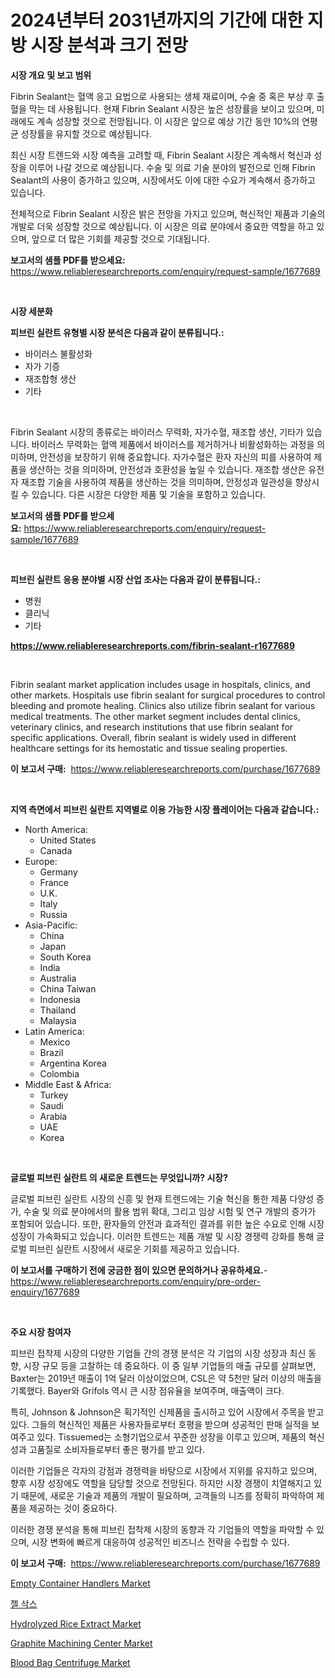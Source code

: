 <p><h1>2024년부터 2031년까지의 기간에 대한 지방 시장 분석과 크기 전망</h1></p><p><strong>시장 개요 및 보고 범위</strong></p>
<p><p>Fibrin Sealant는 혈액 응고 요법으로 사용되는 생체 재료이며, 수술 중 혹은 부상 후 출혈을 막는 데 사용됩니다. 현재 Fibrin Sealant 시장은 높은 성장률을 보이고 있으며, 미래에도 계속 성장할 것으로 전망됩니다. 이 시장은 앞으로 예상 기간 동안 10%의 연평균 성장률을 유지할 것으로 예상됩니다.</p><p>최신 시장 트렌드와 시장 예측을 고려할 때, Fibrin Sealant 시장은 계속해서 혁신과 성장을 이루어 나갈 것으로 예상됩니다. 수술 및 의료 기술 분야의 발전으로 인해 Fibrin Sealant의 사용이 증가하고 있으며, 시장에서도 이에 대한 수요가 계속해서 증가하고 있습니다.</p><p>전체적으로 Fibrin Sealant 시장은 밝은 전망을 가지고 있으며, 혁신적인 제품과 기술의 개발로 더욱 성장할 것으로 예상됩니다. 이 시장은 의료 분야에서 중요한 역할을 하고 있으며, 앞으로 더 많은 기회를 제공할 것으로 기대됩니다.</p></p>
<p><strong>보고서의 샘플 PDF를 받으세요:</strong> <a href="https://www.reliableresearchreports.com/enquiry/request-sample/1677689">https://www.reliableresearchreports.com/enquiry/request-sample/1677689</a></p>
<p>&nbsp;</p>
<p><strong>시장 세분화</strong></p>
<p><strong>피브린 실란트 유형별 시장 분석은 다음과 같이 분류됩니다.:</strong></p>
<p><ul><li>바이러스 불활성화</li><li>자가 기증</li><li>재조합형 생산</li><li>기타</li></ul></p>
<p>&nbsp;</p>
<p><p>Fibrin Sealant 시장의 종류로는 바이러스 무력화, 자가수혈, 재조합 생산, 기타가 있습니다. 바이러스 무력화는 혈액 제품에서 바이러스를 제거하거나 비활성화하는 과정을 의미하며, 안전성을 보장하기 위해 중요합니다. 자가수혈은 환자 자신의 피를 사용하여 제품을 생산하는 것을 의미하며, 안전성과 호환성을 높일 수 있습니다. 재조합 생산은 유전자 재조합 기술을 사용하여 제품을 생산하는 것을 의미하며, 안정성과 일관성을 향상시킬 수 있습니다. 다른 시장은 다양한 제품 및 기술을 포함하고 있습니다.</p></p>
<p><strong>보고서의 샘플 PDF를 받으세요:</strong>&nbsp;<a href="https://www.reliableresearchreports.com/enquiry/request-sample/1677689">https://www.reliableresearchreports.com/enquiry/request-sample/1677689</a></p>
<p>&nbsp;</p>
<p><strong> 피브린 실란트 응용 분야별 시장 산업 조사는 다음과 같이 분류됩니다.:</strong></p>
<p><ul><li>병원</li><li>클리닉</li><li>기타</li></ul></p>
<p><strong><a href="https://www.reliableresearchreports.com/fibrin-sealant-r1677689">https://www.reliableresearchreports.com/fibrin-sealant-r1677689</a></strong></p>
<p>&nbsp;</p>
<p><p>Fibrin sealant market application includes usage in hospitals, clinics, and other markets. Hospitals use fibrin sealant for surgical procedures to control bleeding and promote healing. Clinics also utilize fibrin sealant for various medical treatments. The other market segment includes dental clinics, veterinary clinics, and research institutions that use fibrin sealant for specific applications. Overall, fibrin sealant is widely used in different healthcare settings for its hemostatic and tissue sealing properties.</p></p>
<p><strong>이 보고서 구매:</strong>&nbsp; <a href="https://www.reliableresearchreports.com/purchase/1677689">https://www.reliableresearchreports.com/purchase/1677689</a></p>
<p>&nbsp;</p>
<p><strong>지역 측면에서 피브린 실란트 지역별로 이용 가능한 시장 플레이어는 다음과 같습니다.:</strong></p>
<p><ul>
    <li>
        North America:
        <ul>
            <li>United States</li>
            <li>Canada</li>
        </ul>
    </li>
    <li>
        Europe:
        <ul>
            <li>Germany</li>
            <li>France</li>
            <li>U.K.</li>
            <li>Italy</li>
            <li>Russia</li>
        </ul>
    </li>
    <li>
        Asia-Pacific:
        <ul>
            <li>China</li>
            <li>Japan</li>
            <li>South Korea</li>
            <li>India</li>
            <li>Australia</li>
            <li>China Taiwan</li>
            <li>Indonesia</li>
            <li>Thailand</li>
            <li>Malaysia</li>
        </ul>
    </li>
    <li>
        Latin America:
        <ul>
            <li>Mexico</li>
            <li>Brazil</li>
            <li>Argentina Korea</li>
            <li>Colombia</li>
        </ul>
    </li>
    <li>
        Middle East & Africa:
        <ul>
            <li>Turkey</li>
            <li>Saudi</li>
            <li>Arabia</li>
            <li>UAE</li>
            <li>Korea</li>
        </ul>
    </li>
    </ul></p>
<p>&nbsp;</p>
<p><strong>글로벌 피브린 실란트 의 새로운 트렌드는 무엇입니까? 시장?</strong></p>
<p><p>글로벌 피브린 실란트 시장의 신흥 및 현재 트렌드에는 기술 혁신을 통한 제품 다양성 증가, 수술 및 의료 분야에서의 활용 범위 확대, 그리고 임상 시험 및 연구 개발의 증가가 포함되어 있습니다. 또한, 환자들의 안전과 효과적인 결과를 위한 높은 수요로 인해 시장 성장이 가속화되고 있습니다. 이러한 트렌드는 제품 개발 및 시장 경쟁력 강화를 통해 글로벌 피브린 실란트 시장에서 새로운 기회를 제공하고 있습니다.</p></p>
<p><strong>이 보고서를 구매하기 전에 궁금한 점이 있으면 문의하거나 공유하세요.</strong>- <a href="https://www.reliableresearchreports.com/enquiry/pre-order-enquiry/1677689">https://www.reliableresearchreports.com/enquiry/pre-order-enquiry/1677689</a></p>
<p>&nbsp;</p>
<p><strong>주요 시장 참여자</strong></p>
<p><p>피브린 접착제 시장의 다양한 기업들 간의 경쟁 분석은 각 기업의 시장 성장과 최신 동향, 시장 규모 등을 고찰하는 데 중요하다. 이 중 일부 기업들의 매출 규모를 살펴보면, Baxter는 2019년 매출이 1억 달러 이상이었으며, CSL은 약 5천만 달러 이상의 매출을 기록했다. Bayer와 Grifols 역시 큰 시장 점유율을 보여주며, 매출액이 크다.</p><p>특히, Johnson & Johnson은 획기적인 신제품을 출시하고 있어 시장에서 주목을 받고 있다. 그들의 혁신적인 제품은 사용자들로부터 호평을 받으며 성공적인 판매 실적을 보여주고 있다. Tissuemed는 소형기업으로서 꾸준한 성장을 이루고 있으며, 제품의 혁신성과 고품질로 소비자들로부터 좋은 평가를 받고 있다.</p><p>이러한 기업들은 각자의 강점과 경쟁력을 바탕으로 시장에서 지위를 유지하고 있으며, 향후 시장 성장에도 역할을 담당할 것으로 전망된다. 하지만 시장 경쟁이 치열해지고 있기 때문에, 새로운 기술과 제품의 개발이 필요하며, 고객들의 니즈를 정확히 파악하여 제품을 제공하는 것이 중요하다.</p><p>이러한 경쟁 분석을 통해 피브린 접착제 시장의 동향과 각 기업들의 역할을 파악할 수 있으며, 시장 변화에 빠르게 대응하여 성공적인 비즈니스 전략을 수립할 수 있다.</p></p>
<p><strong>이 보고서 구매:</strong>&nbsp;&nbsp;<a href="https://www.reliableresearchreports.com/purchase/1677689">https://www.reliableresearchreports.com/purchase/1677689</a></p>
<p><p><a href="https://view.publitas.com/reportprime-1/empty-container-handlers-market-insight-market-trends-growth-forecasted-from-2024-to-2031/">Empty Container Handlers Market</a></p><p><a href="https://github.com/lkwggful07722/Market-Research-Report-List-1/blob/main/260156427222.md">젤 삭스</a></p><p><a href="https://issuu.com/reportprime-2/docs/hydrolyzed-rice-extract-market-size-2030.pptx">Hydrolyzed Rice Extract Market</a></p><p><a href="https://github.com/irfadac/Market-Research-Report-List-2/blob/main/graphite-machining-center-market.md">Graphite Machining Center Market</a></p><p><a href="https://github.com/myacatherineblakecaczo9vcsw/Market-Research-Report-List-2/blob/main/blood-bag-centrifuge-market.md">Blood Bag Centrifuge Market</a></p></p>